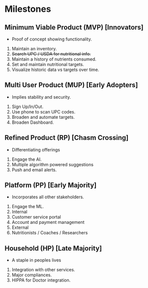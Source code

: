 # Milestones

## Minimum Viable Product (MVP) [Innovators]
- Proof of concept showing functionality.
1. Maintain an inventory.
1. ~~Search UPC / USDA for nutritional info.~~
1. Maintain a history of nutrients consumed.
1. Set and maintain nutritional targets.
1. Visualize historic data vs targets over time.

## Multi User Product (MUP) [Early Adopters]
- Implies stability and security.
1. Sign Up/In/Out.
1. Use phone to scan UPC codes.
1. Broaden and automate targets.
1. Broaden Dashboard.

## Refined Product (RP) [Chasm Crossing]
- Differentiating offerings
1. Engage the AI.
1. Multiple algorithm powered suggestions
1. Push and email alerts.

## Platform (PP) [Early Majority]
- Incorporates all other stakeholders.
1. Engage the ML.
1. Internal
  1. Customer service portal
  1. Account and payment management
1. External
  1. Nutritionists / Coaches / Researchers

## Household (HP) [Late Majority]
- A staple in peoples lives
1. Integration with other services.
1. Major compliances.
1. HIPPA for Doctor integration.
